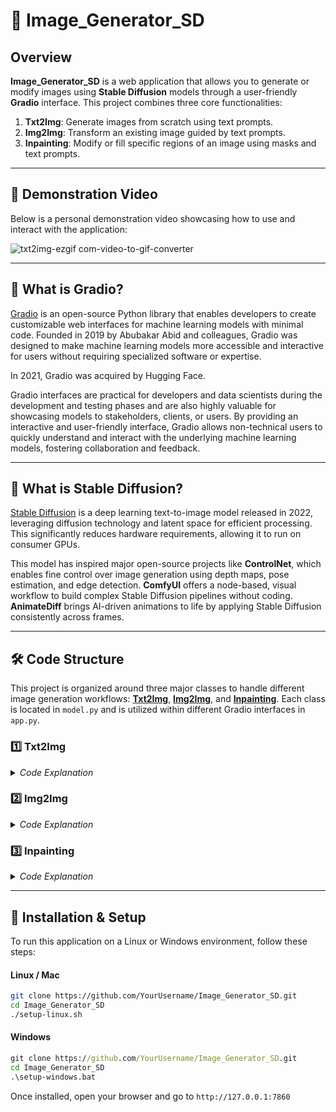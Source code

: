 # 🎨 Image_Generator_SD

## Overview

**Image_Generator_SD** is a web application that allows you to generate or modify images using **Stable Diffusion** models through a user-friendly **Gradio** interface. This project combines three core functionalities:

1. **Txt2Img**: Generate images from scratch using text prompts.
2. **Img2Img**: Transform an existing image guided by text prompts.
3. **Inpainting**: Modify or fill specific regions of an image using masks and text prompts.

---

## 🎥 Demonstration Video

Below is a personal demonstration video showcasing how to use and interact with the application:

![txt2img-ezgif com-video-to-gif-converter](https://github.com/user-attachments/assets/4bf6c263-f515-4617-bedc-5993c6452c98)

---

## 🔎 What is Gradio?

[Gradio](https://gradio.app/) is an open-source Python library that enables developers to create customizable web interfaces for machine learning models with minimal code. Founded in 2019 by Abubakar Abid and colleagues, Gradio was designed to make machine learning models more accessible and interactive for users without requiring specialized software or expertise. 

In 2021, Gradio was acquired by Hugging Face.

Gradio interfaces are practical for developers and data scientists during the development and testing phases and are also highly valuable for showcasing models to stakeholders, clients, or users. By providing an interactive and user-friendly interface, Gradio allows non-technical users to quickly understand and interact with the underlying machine learning models, fostering collaboration and feedback.

---

## 🧠 What is Stable Diffusion?

[Stable Diffusion](https://github.com/CompVis/stable-diffusion) is a deep learning text-to-image model released in 2022, leveraging diffusion technology and latent space for efficient processing. This significantly reduces hardware requirements, allowing it to run on consumer GPUs.

This model has inspired major open-source projects like **ControlNet**, which enables fine control over image generation using depth maps, pose estimation, and edge detection. **ComfyUI** offers a node-based, visual workflow to build complex Stable Diffusion pipelines without coding. **AnimateDiff** brings AI-driven animations to life by applying Stable Diffusion consistently across frames.

---

## 🛠 Code Structure

This project is organized around three major classes to handle different image generation workflows: [**Txt2Img**](https://huggingface.co/docs/diffusers/api/pipelines/stable_diffusion/text2img), [**Img2Img**](https://huggingface.co/docs/diffusers/api/pipelines/stable_diffusion/img2img), and [**Inpainting**](https://huggingface.co/docs/diffusers/api/pipelines/stable_diffusion/inpaint). Each class is located in `model.py` and is utilized within different Gradio interfaces in `app.py`.

### 1️⃣ Txt2Img
<details>
  <summary><em>Code Explanation</em></summary>

- **Location**: `class Txt2Img` in `model.py`
- **Purpose**: Generate images from textual prompts (positive and optionally negative).
- **Key Steps**:
  1. Load a **StableDiffusionPipeline** (default: `"CompVis/stable-diffusion-v1-4"`).
  2. Move the pipeline to the available device (CUDA if available).
  3. Call `txt2img()` with the following parameters:
     - `pos_prompt` (required)
     - `neg_prompt` (optional negative prompt)
     - `guidance` scale
     - `steps` (number of inference steps)
     - `width` and `height` (image dimensions)

In `app.py`, the function `generate_img_from_txt(...)` orchestrates this process and returns the generated image to the user interface.
</details>

### 2️⃣ Img2Img
<details>
  <summary><em>Code Explanation</em></summary>

- **Location**: `class Img2Img` in `model.py`
- **Purpose**: Transform an existing image based on new prompts and parameters.
- **Key Steps**:
  1. Load a **StableDiffusionImg2ImgPipeline** (default: `"runwayml/stable-diffusion-v1-5"`).
  2. Resize the input image if necessary (via `resize_image()` in `imageProcess.py`).
  3. Call `img2img()` with parameters:
     - `image` (the original image file path)
     - `pos_prompt` & `neg_prompt`
     - `strength` (how strongly the prompt influences the final image)
     - `guidance` scale
     - `steps` (number of inference steps)

In `app.py`, the function `generate_img_from_img(...)` is triggered upon user interaction in the Img2Img tab.
</details>

### 3️⃣ Inpainting
<details>
  <summary><em>Code Explanation</em></summary>

- **Location**: `class Inpainting` in `model.py`
- **Purpose**: Fill or modify specific regions of an image using a mask.
- **Key Steps**:
  1. Load a **StableDiffusionInpaintPipeline** (default: `"runwayml/stable-diffusion-inpainting"`).
  2. Convert and prepare the mask from the user’s edits. This involves converting the alpha channel to a binary mask.
  3. Call `inpainting()` with parameters:
     - `image` (the original image)
     - `mask` (the area to modify)
     - `pos_prompt` & `neg_prompt`
     - `guidance` scale
     - `steps` (inference steps)
     - `strength` (influence of the prompt on changes)

In `app.py`, the function `generate_image_from_paint(...)` processes the edited image and mask from the Gradio `ImageEditor` component, then performs the inpainting.
</details>

---

## 🚀 Installation & Setup

To run this application on a Linux or Windows environment, follow these steps:

#### Linux / Mac
```bash
git clone https://github.com/YourUsername/Image_Generator_SD.git
cd Image_Generator_SD
./setup-linux.sh
```

#### Windows
```cmd
git clone https://github.com/YourUsername/Image_Generator_SD.git
cd Image_Generator_SD
.\setup-windows.bat
```

Once installed, open your browser and go to ``` http://127.0.0.1:7860 ```
